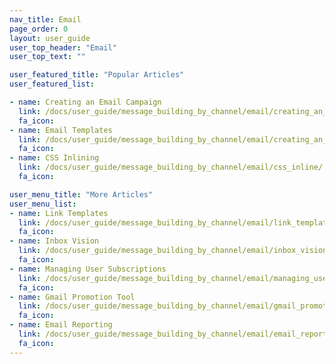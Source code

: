 ```yaml
---
nav_title: Email
page_order: 0
layout: user_guide
user_top_header: "Email"
user_top_text: ""

user_featured_title: "Popular Articles"
user_featured_list:

- name: Creating an Email Campaign
  link: /docs/user_guide/message_building_by_channel/email/creating_an_email_campaign/
  fa_icon:
- name: Email Templates
  link: /docs/user_guide/message_building_by_channel/email/creating_an_email_template/
  fa_icon:
- name: CSS Inlining
  link: /docs/user_guide/message_building_by_channel/email/css_inline/
  fa_icon:

user_menu_title: "More Articles"
user_menu_list:
- name: Link Templates
  link: /docs/user_guide/message_building_by_channel/email/link_templates/
  fa_icon:
- name: Inbox Vision
  link: /docs/user_guide/message_building_by_channel/email/inbox_vision/
  fa_icon:
- name: Managing User Subscriptions
  link: /docs/user_guide/message_building_by_channel/email/managing_user_subscriptions/
  fa_icon:
- name: Gmail Promotion Tool
  link: /docs/user_guide/message_building_by_channel/email/gmail_promotions_tab/
  fa_icon:
- name: Email Reporting
  link: /docs/user_guide/message_building_by_channel/email/email_reporting/
  fa_icon:
---
```

